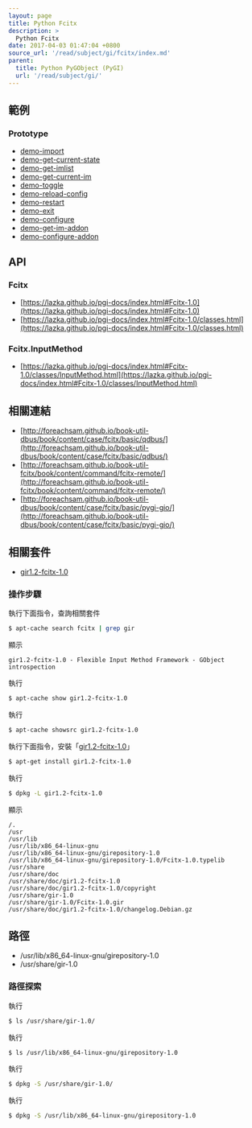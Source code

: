 ```yaml
---
layout: page
title: Python Fcitx
description: >
  Python Fcitx
date: 2017-04-03 01:47:04 +0800
source_url: '/read/subject/gi/fcitx/index.md'
parent:
  title: Python PyGObject (PyGI)
  url: '/read/subject/gi/'
---
```



## 範例


### Prototype

* [demo-import](https://github.com/foreachsam/book-lang-python/blob/gh-pages/example/subject/gi/fcitx/prototype/demo-import/main.py)
* [demo-get-current-state](https://github.com/foreachsam/book-lang-python/blob/gh-pages/example/subject/gi/fcitx/prototype/demo-get-current-state/main.py)
* [demo-get-imlist](https://github.com/foreachsam/book-lang-python/blob/gh-pages/example/subject/gi/fcitx/prototype/demo-get-imlist/main.py)
* [demo-get-current-im](https://github.com/foreachsam/book-lang-python/blob/gh-pages/example/subject/gi/fcitx/prototype/demo-get-current-im/main.py)
* [demo-toggle](https://github.com/foreachsam/book-lang-python/blob/gh-pages/example/subject/gi/fcitx/prototype/demo-toggle/main.py)
* [demo-reload-config](https://github.com/foreachsam/book-lang-python/blob/gh-pages/example/subject/gi/fcitx/prototype/demo-reload-config/main.py)
* [demo-restart](https://github.com/foreachsam/book-lang-python/blob/gh-pages/example/subject/gi/fcitx/prototype/demo-restart/main.py)
* [demo-exit](https://github.com/foreachsam/book-lang-python/blob/gh-pages/example/subject/gi/fcitx/prototype/demo-restart/main.py)
* [demo-configure](https://github.com/foreachsam/book-lang-python/blob/gh-pages/example/subject/gi/fcitx/prototype/demo-configure/main.py)
* [demo-get-im-addon](https://github.com/foreachsam/book-lang-python/blob/gh-pages/example/subject/gi/fcitx/prototype/demo-get-im-addon/main.py)
* [demo-configure-addon](https://github.com/foreachsam/book-lang-python/blob/gh-pages/example/subject/gi/fcitx/prototype/demo-configure-addon/main.py)


## API

### Fcitx

* [https://lazka.github.io/pgi-docs/index.html#Fcitx-1.0](https://lazka.github.io/pgi-docs/index.html#Fcitx-1.0)
* [https://lazka.github.io/pgi-docs/index.html#Fcitx-1.0/classes.html](https://lazka.github.io/pgi-docs/index.html#Fcitx-1.0/classes.html)

### Fcitx.InputMethod

* [https://lazka.github.io/pgi-docs/index.html#Fcitx-1.0/classes/InputMethod.html](https://lazka.github.io/pgi-docs/index.html#Fcitx-1.0/classes/InputMethod.html)


## 相關連結

* [http://foreachsam.github.io/book-util-dbus/book/content/case/fcitx/basic/qdbus/](http://foreachsam.github.io/book-util-dbus/book/content/case/fcitx/basic/qdbus/)
* [http://foreachsam.github.io/book-util-fcitx/book/content/command/fcitx-remote/](http://foreachsam.github.io/book-util-fcitx/book/content/command/fcitx-remote/)
* [http://foreachsam.github.io/book-util-dbus/book/content/case/fcitx/basic/pygi-gio/](http://foreachsam.github.io/book-util-dbus/book/content/case/fcitx/basic/pygi-gio/)

## 相關套件

* [gir1.2-fcitx-1.0](http://packages.ubuntu.com/xenial/gir1.2-fcitx-1.0)

### 操作步驟

執行下面指令，查詢相關套件

``` sh
$ apt-cache search fcitx | grep gir
```

顯示

```
gir1.2-fcitx-1.0 - Flexible Input Method Framework - GObject introspection
```

執行

``` sh
$ apt-cache show gir1.2-fcitx-1.0
```

執行

``` sh
$ apt-cache showsrc gir1.2-fcitx-1.0
```

執行下面指令，安裝「[gir1.2-fcitx-1.0](http://packages.ubuntu.com/xenial/gir1.2-fcitx-1.0)」

``` sh
$ apt-get install gir1.2-fcitx-1.0
```

執行

``` sh
$ dpkg -L gir1.2-fcitx-1.0
```

顯示

```
/.
/usr
/usr/lib
/usr/lib/x86_64-linux-gnu
/usr/lib/x86_64-linux-gnu/girepository-1.0
/usr/lib/x86_64-linux-gnu/girepository-1.0/Fcitx-1.0.typelib
/usr/share
/usr/share/doc
/usr/share/doc/gir1.2-fcitx-1.0
/usr/share/doc/gir1.2-fcitx-1.0/copyright
/usr/share/gir-1.0
/usr/share/gir-1.0/Fcitx-1.0.gir
/usr/share/doc/gir1.2-fcitx-1.0/changelog.Debian.gz
```

## 路徑

* /usr/lib/x86_64-linux-gnu/girepository-1.0
* /usr/share/gir-1.0

### 路徑探索

執行

``` sh
$ ls /usr/share/gir-1.0/
```

執行

``` sh
$ ls /usr/lib/x86_64-linux-gnu/girepository-1.0
```

執行

``` sh
$ dpkg -S /usr/share/gir-1.0/
```

執行

``` sh
$ dpkg -S /usr/lib/x86_64-linux-gnu/girepository-1.0
```
